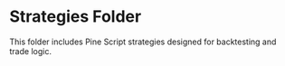 # Strategies Folder

This folder includes Pine Script strategies designed for backtesting and trade logic.
